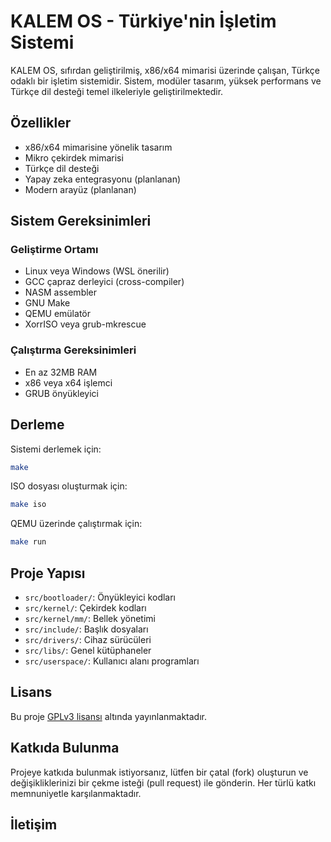 # KALEM OS - Türkiye'nin İşletim Sistemi

KALEM OS, sıfırdan geliştirilmiş, x86/x64 mimarisi üzerinde çalışan, Türkçe odaklı bir işletim sistemidir. Sistem, modüler tasarım, yüksek performans ve Türkçe dil desteği temel ilkeleriyle geliştirilmektedir.

## Özellikler

- x86/x64 mimarisine yönelik tasarım
- Mikro çekirdek mimarisi
- Türkçe dil desteği
- Yapay zeka entegrasyonu (planlanan)
- Modern arayüz (planlanan)

## Sistem Gereksinimleri

### Geliştirme Ortamı
- Linux veya Windows (WSL önerilir)
- GCC çapraz derleyici (cross-compiler)
- NASM assembler
- GNU Make
- QEMU emülatör
- XorrISO veya grub-mkrescue

### Çalıştırma Gereksinimleri
- En az 32MB RAM
- x86 veya x64 işlemci
- GRUB önyükleyici

## Derleme

Sistemi derlemek için:

```bash
make
```

ISO dosyası oluşturmak için:

```bash
make iso
```

QEMU üzerinde çalıştırmak için:

```bash
make run
```

## Proje Yapısı

- `src/bootloader/`: Önyükleyici kodları
- `src/kernel/`: Çekirdek kodları
- `src/kernel/mm/`: Bellek yönetimi
- `src/include/`: Başlık dosyaları
- `src/drivers/`: Cihaz sürücüleri
- `src/libs/`: Genel kütüphaneler
- `src/userspace/`: Kullanıcı alanı programları

## Lisans

Bu proje [GPLv3 lisansı](LICENSE) altında yayınlanmaktadır.

## Katkıda Bulunma

Projeye katkıda bulunmak istiyorsanız, lütfen bir çatal (fork) oluşturun ve değişikliklerinizi bir çekme isteği (pull request) ile gönderin. Her türlü katkı memnuniyetle karşılanmaktadır.

## İletişim

 